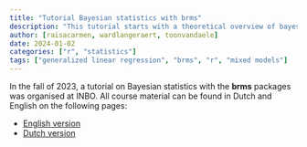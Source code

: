 ```yaml
---
title: "Tutorial Bayesian statistics with brms"
description: "This tutorial starts with a theoretical overview of bayesian statistics and the MCMC algorithm. Next, we fit, check, and analyse Bayesian models with the brms package."
author: [raisacarmen, wardlangeraert, toonvandaele]
date: 2024-01-02
categories: ["r", "statistics"]
tags: ["generalized linear regression", "brms", "r", "mixed models"]
---
```


In the fall of 2023, a tutorial on Bayesian statistics with the **brms** packages was organised at INBO.
All course material can be found in Dutch and English on the following pages:

- [English version](../../html/workshop_1_mcmc_en_brms_eng.html)
- [Dutch version](../../html/workshop_1_mcmc_en_brms.html)
